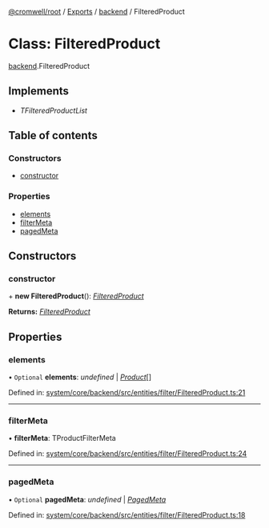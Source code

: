 [@cromwell/root](../README.md) / [Exports](../modules.md) / [backend](../modules/backend.md) / FilteredProduct

# Class: FilteredProduct

[backend](../modules/backend.md).FilteredProduct

## Implements

* *TFilteredProductList*

## Table of contents

### Constructors

- [constructor](backend.filteredproduct.md#constructor)

### Properties

- [elements](backend.filteredproduct.md#elements)
- [filterMeta](backend.filteredproduct.md#filtermeta)
- [pagedMeta](backend.filteredproduct.md#pagedmeta)

## Constructors

### constructor

\+ **new FilteredProduct**(): [*FilteredProduct*](backend.filteredproduct.md)

**Returns:** [*FilteredProduct*](backend.filteredproduct.md)

## Properties

### elements

• `Optional` **elements**: *undefined* \| [*Product*](backend.product.md)[]

Defined in: [system/core/backend/src/entities/filter/FilteredProduct.ts:21](https://github.com/CromwellCMS/Cromwell/blob/8568c07/system/core/backend/src/entities/filter/FilteredProduct.ts#L21)

___

### filterMeta

• **filterMeta**: TProductFilterMeta

Defined in: [system/core/backend/src/entities/filter/FilteredProduct.ts:24](https://github.com/CromwellCMS/Cromwell/blob/8568c07/system/core/backend/src/entities/filter/FilteredProduct.ts#L24)

___

### pagedMeta

• `Optional` **pagedMeta**: *undefined* \| [*PagedMeta*](backend.pagedmeta.md)

Defined in: [system/core/backend/src/entities/filter/FilteredProduct.ts:18](https://github.com/CromwellCMS/Cromwell/blob/8568c07/system/core/backend/src/entities/filter/FilteredProduct.ts#L18)
